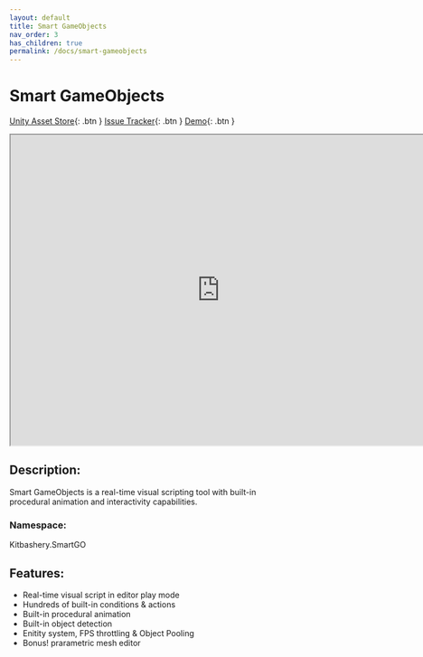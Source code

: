 ```yaml
---
layout: default
title: Smart GameObjects
nav_order: 3
has_children: true
permalink: /docs/smart-gameobjects
---
```


# Smart GameObjects
[Unity Asset Store](https://assetstore.unity.com/packages/slug/248930){: .btn }
[Issue Tracker](https://github.com/Kitbashery/smart-gameobjects-issue-tracker/issues){: .btn }
[Demo](https://play.unity.com/mg/other/webgl-builds-321457){: .btn }

<iframe width="740" height="550" src="https://www.youtube.com/embed/EbSKHIubecI"> </iframe>

## Description:
Smart GameObjects is a real-time visual scripting tool with built-in procedural animation and interactivity capabilities.

### Namespace:
Kitbashery.SmartGO

## Features:
* Real-time visual script in editor play mode
* Hundreds of built-in conditions & actions
* Built-in procedural animation
* Built-in object detection
* Enitity system, FPS throttling & Object Pooling
* Bonus! prarametric mesh editor
